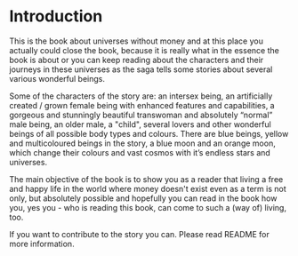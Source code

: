 # Introduction

This is the book about universes without money and at this place you actually could close the book, because it is really what in the essence the book is about or you can keep reading about the characters and their journeys in these universes as the saga tells some stories about several various wonderful beings.

Some of the characters of the story are: an intersex being, an artificially created / grown female being with enhanced features and capabilities, a gorgeous and stunningly beautiful transwoman and absolutely “normal” male being, an older male, a "child", several lovers and other wonderful beings of all possible body types and colours. There are blue beings, yellow and multicoloured beings in the story, a blue moon and an orange moon, which change their colours and vast cosmos with it’s endless stars and universes.

The main objective of the book is to show you as a reader that living a free and happy life in the world where money doesn't exist even as a term is not only, but absolutely possible and hopefully you can read in the book how you, yes you - who is reading this book, can come to such a (way of) living, too.

If you want to contribute to the story you can. Please read README for more information. 